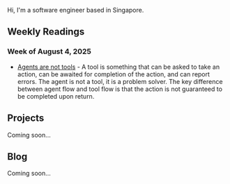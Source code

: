 Hi, I'm a software engineer based in Singapore.

## Weekly Readings
### Week of August 4, 2025

* [Agents are not tools](https://discuss.google.dev/t/agents-are-not-tools/192812) - A tool is something that can be asked to take an action, can be awaited for completion of the action, and can report errors. The agent is not a tool, it is a problem solver. The key difference between agent flow and tool flow is that the action is not guaranteed to be completed upon return.

## Projects
Coming soon...

## Blog
Coming soon...